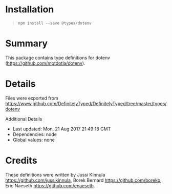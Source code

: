 # Installation
> `npm install --save @types/dotenv`

# Summary
This package contains type definitions for dotenv (https://github.com/motdotla/dotenv).

# Details
Files were exported from https://www.github.com/DefinitelyTyped/DefinitelyTyped/tree/master/types/dotenv

Additional Details
 * Last updated: Mon, 21 Aug 2017 21:49:18 GMT
 * Dependencies: node
 * Global values: none

# Credits
These definitions were written by Jussi Kinnula <https://github.com/jussikinnula>, Borek Bernard <https://github.com/borekb>, Eric Naeseth <https://github.com/enaeseth>.
